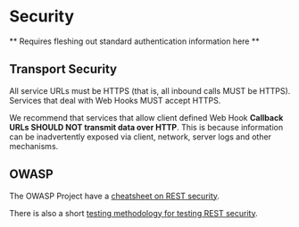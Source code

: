 # Security

** Requires fleshing out standard authentication information here **

## Transport Security

All service URLs must be HTTPS (that is, all inbound calls MUST be HTTPS).
Services that deal with Web Hooks MUST accept HTTPS.

We recommend that services that allow client defined Web Hook **Callback URLs SHOULD NOT transmit data over HTTP**. This is because information can be inadvertently exposed via client, network, server logs and other mechanisms.

## OWASP

The OWASP Project have a [cheatsheet on REST security](https://cheatsheetseries.owasp.org/cheatsheets/REST_Security_Cheat_Sheet.html).

There is also a short [testing methodology for testing REST security](https://cheatsheetseries.owasp.org/cheatsheets/REST_Assessment_Cheat_Sheet.html).
